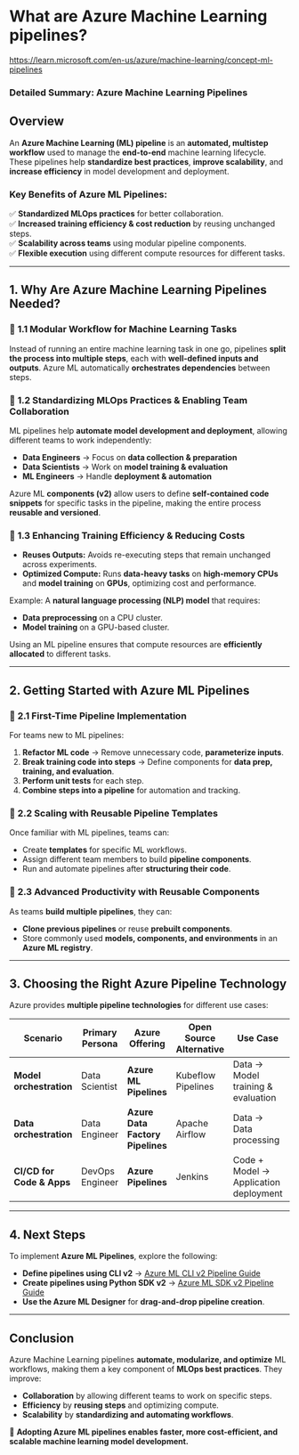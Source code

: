 # What are Azure Machine Learning pipelines?

https://learn.microsoft.com/en-us/azure/machine-learning/concept-ml-pipelines

### **Detailed Summary: Azure Machine Learning Pipelines**

## **Overview**

An **Azure Machine Learning (ML) pipeline** is an **automated, multistep workflow** used to manage the **end-to-end** machine learning lifecycle. These pipelines help **standardize best practices**, **improve scalability**, and **increase efficiency** in model development and deployment.

### **Key Benefits of Azure ML Pipelines:**

✅ **Standardized MLOps practices** for better collaboration.  
✅ **Increased training efficiency & cost reduction** by reusing unchanged steps.  
✅ **Scalability across teams** using modular pipeline components.  
✅ **Flexible execution** using different compute resources for different tasks.

---

## **1. Why Are Azure Machine Learning Pipelines Needed?**

### 🔹 **1.1 Modular Workflow for Machine Learning Tasks**

Instead of running an entire machine learning task in one go, pipelines **split the process into multiple steps**, each with **well-defined inputs and outputs**. Azure ML automatically **orchestrates dependencies** between steps.

### 🔹 **1.2 Standardizing MLOps Practices & Enabling Team Collaboration**

ML pipelines help **automate model development and deployment**, allowing different teams to work independently:

- **Data Engineers** → Focus on **data collection & preparation**
- **Data Scientists** → Work on **model training & evaluation**
- **ML Engineers** → Handle **deployment & automation**

Azure ML **components (v2)** allow users to define **self-contained code snippets** for specific tasks in the pipeline, making the entire process **reusable and versioned**.

### 🔹 **1.3 Enhancing Training Efficiency & Reducing Costs**

- **Reuses Outputs:** Avoids re-executing steps that remain unchanged across experiments.
- **Optimized Compute:** Runs **data-heavy tasks** on **high-memory CPUs** and **model training** on **GPUs**, optimizing cost and performance.

Example: A **natural language processing (NLP) model** that requires:

- **Data preprocessing** on a CPU cluster.
- **Model training** on a GPU-based cluster.

Using an ML pipeline ensures that compute resources are **efficiently allocated** to different tasks.

---

## **2. Getting Started with Azure ML Pipelines**

### 🔹 **2.1 First-Time Pipeline Implementation**

For teams new to ML pipelines:

1. **Refactor ML code** → Remove unnecessary code, **parameterize inputs**.
2. **Break training code into steps** → Define components for **data prep, training, and evaluation**.
3. **Perform unit tests** for each step.
4. **Combine steps into a pipeline** for automation and tracking.

### 🔹 **2.2 Scaling with Reusable Pipeline Templates**

Once familiar with ML pipelines, teams can:

- Create **templates** for specific ML workflows.
- Assign different team members to build **pipeline components**.
- Run and automate pipelines after **structuring their code**.

### 🔹 **2.3 Advanced Productivity with Reusable Components**

As teams **build multiple pipelines**, they can:

- **Clone previous pipelines** or reuse **prebuilt components**.
- Store commonly used **models, components, and environments** in an **Azure ML registry**.

---

## **3. Choosing the Right Azure Pipeline Technology**

Azure provides **multiple pipeline technologies** for different use cases:

| **Scenario**              | **Primary Persona** | **Azure Offering**               | **Open Source Alternative** | **Use Case**                          | **Strengths**                                   |
| ------------------------- | ------------------- | -------------------------------- | --------------------------- | ------------------------------------- | ----------------------------------------------- |
| **Model orchestration**   | Data Scientist      | **Azure ML Pipelines**           | Kubeflow Pipelines          | Data → Model training & evaluation    | **Automates training, caching, & distribution** |
| **Data orchestration**    | Data Engineer       | **Azure Data Factory Pipelines** | Apache Airflow              | Data → Data processing                | **Data movement, processing, & transformation** |
| **CI/CD for Code & Apps** | DevOps Engineer     | **Azure Pipelines**              | Jenkins                     | Code + Model → Application deployment | **Supports CI/CD, approvals, & versioning**     |

---

## **4. Next Steps**

To implement **Azure ML Pipelines**, explore the following:

- **Define pipelines using CLI v2** → [Azure ML CLI v2 Pipeline Guide](https://learn.microsoft.com/en-us/azure/machine-learning/how-to-pipelines-cli)
- **Create pipelines using Python SDK v2** → [Azure ML SDK v2 Pipeline Guide](https://learn.microsoft.com/en-us/azure/machine-learning/how-to-pipelines-sdk)
- **Use the Azure ML Designer** for **drag-and-drop pipeline creation**.

---

## **Conclusion**

Azure Machine Learning pipelines **automate, modularize, and optimize** ML workflows, making them a key component of **MLOps best practices**. They improve:

- **Collaboration** by allowing different teams to work on specific steps.
- **Efficiency** by **reusing steps** and optimizing compute.
- **Scalability** by **standardizing and automating workflows**.

🚀 **Adopting Azure ML pipelines enables faster, more cost-efficient, and scalable machine learning model development.**
